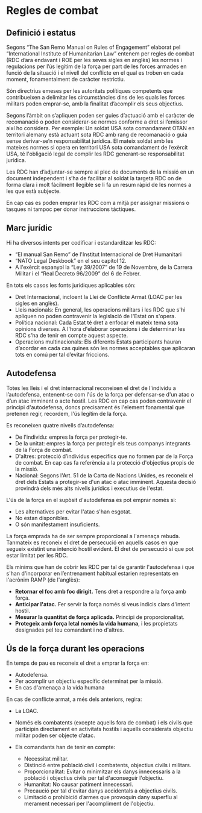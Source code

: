 # Regles de combat

## Definició i estatus

Segons “The San Remo Manual on Rules of Engagement” elaborat pel “International Institute of Humanitarian Law” entenem per regles de combat (RDC d’ara endavant i ROE per les seves sigles en anglès) les normes i regulacions per l’ús legítim de la força per part de les forces armades en funció de la situació i el nivell del conflicte en el qual es troben en cada moment, fonamentalment de caràcter restrictiu.

Són directrius emeses per les autoritats polítiques competents que contribueixen a delimitar les circumstàncies dins de les quals les forces militars poden emprar-se, amb la finalitat d’acomplir els seus objectius.

Segons l’àmbit on s’apliquen poden ser guies d’actuació amb el caràcter de recomanació o poden considerar-se normes conforme a dret si l’emissor així ho considera. Per exemple: Un soldat USA sota comandament OTAN en territori alemany està actuant sota RDC amb rang de recomanació o guia sense derivar-se’n responsabilitat jurídica. El mateix soldat amb les mateixes normes si opera en territori USA sota comandament de l’exèrcit USA, té l'obligació legal de complir les RDC generant-se responsabilitat jurídica.

Les RDC han d’adjuntar-se sempre al plec de documents de la missió en un document independent i s’ha de facilitar al soldat la targeta RDC on de forma clara i molt fàcilment llegible se li fa un resum ràpid de les normes a les que està subjecte.

En cap cas es poden emprar les RDC com a mitjà per assignar missions o tasques ni tampoc per donar instruccions tàctiques.

## Marc jurídic

Hi ha diversos intents per codificar i estandarditzar les RDC:

* “El manual San Remo” de l'Institut Internacional de Dret Humanitari
* “NATO Legal Deskbook” en el seu capítol 12.
* A l'exèrcit espanyol la “Ley 39/2007” de 19 de Novembre, de la Carrera Militar i el “Real Decreto 96/2009” del 6 de Febrer.

En tots els casos les fonts jurídiques aplicables són:

* Dret Internacional, incloent la Llei de Conflicte Armat (LOAC per les sigles en anglès).
* Lleis nacionals: En general, les operacions militars i les RDC que s'hi apliquen no poden contravenir la legislació de l'Estat on s'opera.
* Política nacional: Cada Estat té dret a enfocar el mateix tema sota opinions diverses. A l'hora d'elaborar operacions i de determinar les RDC s'ha de tenir en compte aquest aspecte.
* Operacions multinacionals: Els diferents Estats participants hauran d’acordar en cada cas quines són les normes acceptables que aplicaran tots en comú per tal d’evitar friccions.

## Autodefensa

Totes les lleis i el dret internacional reconeixen el dret de l'individu a l’autodefensa, entenent-se com l'ús de la força per defensar-se d'un atac o d’un atac imminent o acte hostil. Les RDC en cap cas poden contravenir el principi d'autodefensa, doncs precisament és l'element fonamental que pretenen regir, recordem, l'ús legítim de la força.

Es reconeixen quatre nivells d’autodefensa:

* De l'individu: empres la força per protegir-te.
* De la unitat: empres la força per protegir els teus companys integrants de la Força de combat.
* D'altres: protecció d’individus específics que no formen par de la Força de combat. En cap cas fa referència a la protecció d'objectius propis de la missió.
* Nacional: Segons l'Art. 51 de la Carta de Nacions Unides, es reconeix el dret dels Estats a protegir-se d'un atac o atac imminent. Aquesta decisió provindrà dels més alts nivells jurídics i executius de l'estat.

L'ús de la força en el supòsit d'autodefensa es pot emprar només si:

* Les alternatives per evitar l'atac s'han esgotat.
* No estan disponibles.
* O són manifestament insuficients.

La força emprada ha de ser sempre proporcional a l'amenaça rebuda. Tanmateix es reconeix el dret de persecució en aquells casos en que segueix existint una intenció hostil evident. El dret de persecució sí que pot estar limitat per les RDC.

Els mínims que han de cobrir les RDC per tal de garantir l'autodefensa i que s'han d'incorporar en l’entrenament habitual estarien representats en l'acrònim RAMP (de l'anglès):

* **Retornar el foc amb foc dirigit.** Tens dret a respondre a la força amb força.
* **Anticipar l'atac.** Fer servir la força només si veus indicis clars d'intent hostil.
* **Mesurar la quantitat de força aplicada.** Principi de proporcionalitat.
* **Protegeix amb força letal només la vida humana**, i les propietats designades pel teu comandant i no d'altres.

## Ús de la força durant les operacions

En temps de pau es reconeix el dret a emprar la força en:

* Autodefensa.
* Per acomplir un objectiu específic determinat per la missió.
* En cas d'amenaça a la vida humana

En cas de conflicte armat, a més dels anteriors, regira:

* La LOAC.

* Només els combatents (excepte aquells fora de combat) i els civils que participin directament en activitats hostils i aquells considerats objectiu militar poden ser objecte d’atac.

* Els comandants han de tenir en compte:
	* Necessitat militar.
	* Distinció entre població civil i combatents, objectius civils i militars.
	* Proporcionalitat: Evitar o minimitzar els danys innecessaris a la població i objectius civils per tal d'aconseguir l'objectiu.
	* Humanitat: No causar patiment innecessari.
	* Precaució per tal d'evitar danys accidentals a objectius civils.
	* Limitació o prohibició d’armes que provoquin dany superflu al merament necessari per l'acompliment de l'objectiu.
